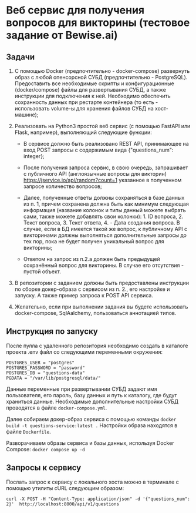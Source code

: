 # Веб сервис для получения вопросов для викторины (тестовое задание от Bewise.ai)


## Задачи
1. С помощью Docker (предпочтительно - docker-compose) развернуть образ с любой опенсорсной СУБД (предпочтительно - PostgreSQL). 
Предоставить все необходимые скрипты и конфигурационные (docker/compose) файлы для развертывания СУБД, а также инструкции для подключения к ней. 
Необходимо обеспечить сохранность данных при рестарте контейнера (то есть - использовать volume-ы для хранения файлов СУБД на хост-машине);

2. Реализовать на Python3 простой веб сервис (с помощью FastAPI или Flask, например), выполняющий следующие функции:
   - В сервисе должно быть реализовано REST API, принимающее на вход POST запросы с содержимым вида {"questions_num": integer};

   - После получения запроса сервис, в свою очередь, запрашивает с публичного API (англоязычные вопросы для викторин) 
   https://jservice.io/api/random?count=1 указанное в полученном запросе количество вопросов;
   - Далее, полученные ответы должны сохраняться в базе данных из п. 1, причем сохранена должна быть как минимум следующая информация
   (название колонок и типы данный можете выбрать сами, также можете добавлять свои колонки): 1. ID вопроса, 2. Текст вопроса, 3. Текст ответа, 4. - Дата создания вопроса. В случае, если в БД имеется такой же вопрос, к публичному API с викторинами должны выполняться дополнительные запросы
   до тех пор, пока не будет получен уникальный вопрос для викторины;
   - Ответом на запрос из п.2.a должен быть предыдущей сохранённый вопрос для викторины. В случае его отсутствия - пустой объект.

3. В репозитории с заданием должны быть предоставлены инструкции по сборке докер-образа с сервисом из п. 2., его настройке и запуску. А также пример запроса к POST API сервиса.

4. Желательно, если при выполнении задания вы будете использовать docker-compose, SqlAalchemy,  пользоваться аннотацией типов.


## Инструкция по запуску
После пулла с удаленного репозитория необходимо создать в каталоге проекта .env файл со следующими переменными окружения:
```
POSTGRES_USER = "postgres"
POSTGRES_PASSWORD = "password"
POSTGRES_DB = "questions-data"
PGDATA = "/var/lib/postgresql/data/"
```
Данные переменные при развертывании СУБД задают имя пользователя, его пароль, базу данных и путь к каталогу, где будут храниться данные.
Необходимые дополнительные настройки СУБД проводятся в файле `docker-compose.yml`.

Далее собираем докер-образ сервиса с помощью команды `docker build -t questions-service:latest .`
Настройки образа находятся в файле `Dockerfile`.

Разворачиваем образы сервиса и базы данных, используя Docker Compose: `docker compose up -d`

## Запросы к сервису
Послать запрос к сервису с локального хоста можно в терминале с помощью утилиты cURL следующим образом:

`curl -X POST -H "Content-Type: application/json" -d '{"questions_num": 2}'  http://localhost:8000/api/v1/questions`
